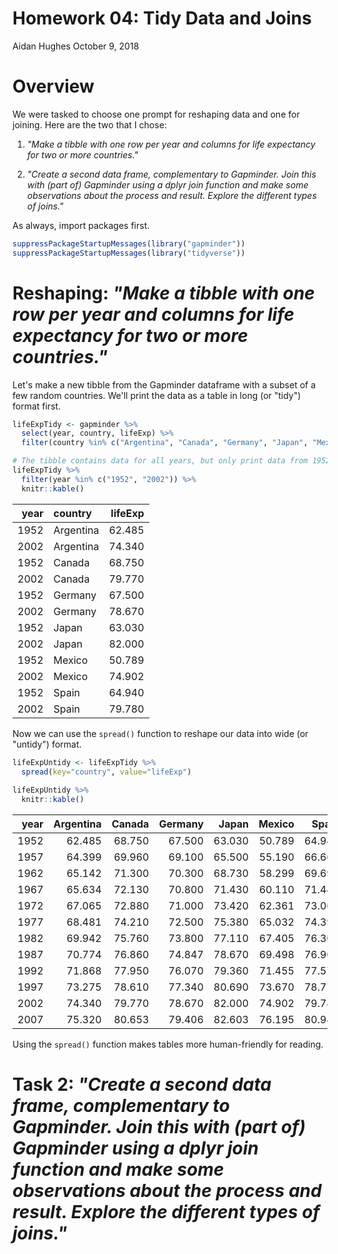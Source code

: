 Homework 04: Tidy Data and Joins
================
Aidan Hughes
October 9, 2018

Overview
========

We were tasked to choose one prompt for reshaping data and one for joining. Here are the two that I chose:

1.  *"Make a tibble with one row per year and columns for life expectancy for two or more countries."*

2.  *"Create a second data frame, complementary to Gapminder. Join this with (part of) Gapminder using a dplyr join function and make some observations about the process and result. Explore the different types of joins."*

As always, import packages first.

``` r
suppressPackageStartupMessages(library("gapminder"))
suppressPackageStartupMessages(library("tidyverse"))
```

Reshaping: *"Make a tibble with one row per year and columns for life expectancy for two or more countries."*
=============================================================================================================

Let's make a new tibble from the Gapminder dataframe with a subset of a few random countries. We'll print the data as a table in long (or "tidy") format first.

``` r
lifeExpTidy <- gapminder %>%
  select(year, country, lifeExp) %>%
  filter(country %in% c("Argentina", "Canada", "Germany", "Japan", "Mexico", "Spain"))

# The tibble contains data for all years, but only print data from 1952 and 2002 just to keep the table short
lifeExpTidy %>%
  filter(year %in% c("1952", "2002")) %>%
  knitr::kable()
```

|  year| country   |  lifeExp|
|-----:|:----------|--------:|
|  1952| Argentina |   62.485|
|  2002| Argentina |   74.340|
|  1952| Canada    |   68.750|
|  2002| Canada    |   79.770|
|  1952| Germany   |   67.500|
|  2002| Germany   |   78.670|
|  1952| Japan     |   63.030|
|  2002| Japan     |   82.000|
|  1952| Mexico    |   50.789|
|  2002| Mexico    |   74.902|
|  1952| Spain     |   64.940|
|  2002| Spain     |   79.780|

Now we can use the `spread()` function to reshape our data into wide (or "untidy") format.

``` r
lifeExpUntidy <- lifeExpTidy %>%
  spread(key="country", value="lifeExp")
  
lifeExpUntidy %>%
  knitr::kable()
```

|  year|  Argentina|  Canada|  Germany|   Japan|  Mexico|   Spain|
|-----:|----------:|-------:|--------:|-------:|-------:|-------:|
|  1952|     62.485|  68.750|   67.500|  63.030|  50.789|  64.940|
|  1957|     64.399|  69.960|   69.100|  65.500|  55.190|  66.660|
|  1962|     65.142|  71.300|   70.300|  68.730|  58.299|  69.690|
|  1967|     65.634|  72.130|   70.800|  71.430|  60.110|  71.440|
|  1972|     67.065|  72.880|   71.000|  73.420|  62.361|  73.060|
|  1977|     68.481|  74.210|   72.500|  75.380|  65.032|  74.390|
|  1982|     69.942|  75.760|   73.800|  77.110|  67.405|  76.300|
|  1987|     70.774|  76.860|   74.847|  78.670|  69.498|  76.900|
|  1992|     71.868|  77.950|   76.070|  79.360|  71.455|  77.570|
|  1997|     73.275|  78.610|   77.340|  80.690|  73.670|  78.770|
|  2002|     74.340|  79.770|   78.670|  82.000|  74.902|  79.780|
|  2007|     75.320|  80.653|   79.406|  82.603|  76.195|  80.941|

Using the `spread()` function makes tables more human-friendly for reading.

Task 2: *"Create a second data frame, complementary to Gapminder. Join this with (part of) Gapminder using a dplyr join function and make some observations about the process and result. Explore the different types of joins."*
=================================================================================================================================================================================================================================
